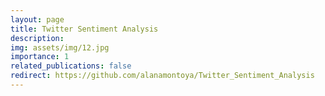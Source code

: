 ```yaml
---
layout: page
title: Twitter Sentiment Analysis
description: 
img: assets/img/12.jpg
importance: 1
related_publications: false
redirect: https://github.com/alanamontoya/Twitter_Sentiment_Analysis
---
```


